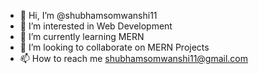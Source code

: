 - 👋 Hi, I’m @shubhamsomwanshi11
- 👀 I’m interested in Web Development
- 🌱 I’m currently learning MERN
- 💞️ I’m looking to collaborate on MERN Projects
- 📫 How to reach me shubhamsomwanshi11@gmail.com 

<!---
shubhamsomwanshi11/shubhamsomwanshi11 is a ✨ special ✨ repository because its `README.md` (this file) appears on your GitHub profile.
You can click the Preview link to take a look at your changes.
--->
